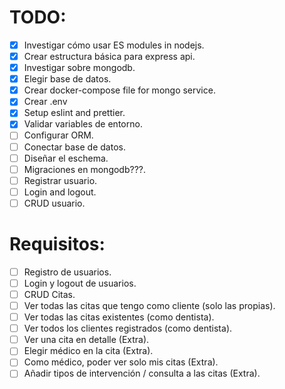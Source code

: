 # TODO:
  * [X] Investigar cómo usar ES modules in nodejs.
  * [X] Crear estructura básica para express api.
  * [X] Investigar sobre mongodb.
  * [X] Elegir base de datos.
  * [X] Crear docker-compose file for mongo service.
  * [X] Crear .env
  * [X] Setup eslint and prettier.
  * [X] Validar variables de entorno.
  * [ ] Configurar ORM.
  * [ ] Conectar base de datos.
  * [ ] Diseñar el eschema.
  * [ ] Migraciones en mongodb???.
  * [ ] Registrar usuario.
  * [ ] Login and logout.
  * [ ] CRUD usuario.

# Requisitos:
  * [ ] Registro de usuarios.
  * [ ] Login y logout de usuarios.
  * [ ] CRUD Citas.
  * [ ] Ver todas las citas que tengo como cliente (solo las propias).
  * [ ] Ver todas las citas existentes (como dentista).
  * [ ] Ver todos los clientes registrados (como dentista).
  * [ ] Ver una cita en detalle (Extra).
  * [ ] Elegir médico en la cita (Extra).
  * [ ] Como médico, poder ver solo mis citas (Extra).
  * [ ] Añadir tipos de intervención / consulta a las citas (Extra).
